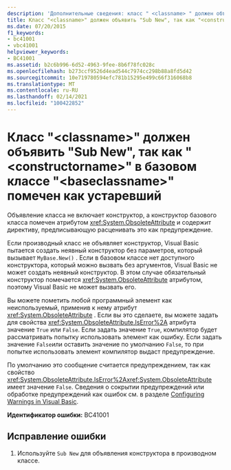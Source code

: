 ```yaml
---
description: 'Дополнительные сведения: класс " <classname> " должен объявлять "New", так как " <constructorname> " в базовом классе " <baseclassname> " помечен как устаревший'
title: Класс "<classname>" должен объявить "Sub New", так как "<constructorname>" в базовом классе "<baseclassname>" помечен как устаревший
ms.date: 07/20/2015
f1_keywords:
- bc41001
- vbc41001
helpviewer_keywords:
- BC41001
ms.assetid: b2c6b996-6d52-4963-9fee-8b6f78fc028c
ms.openlocfilehash: b273ccf9526d4ead544c7974cc298b88a8fd5d42
ms.sourcegitcommit: 10e719780594efc781b15295e499c66f316068b8
ms.translationtype: MT
ms.contentlocale: ru-RU
ms.lasthandoff: 02/14/2021
ms.locfileid: "100422852"
---
```

# <a name="class-classname-should-declare-a-sub-new-because-the-constructorname-in-its-base-class-baseclassname-is-marked-obsolete"></a>Класс "\<classname>" должен объявить "Sub New", так как "\<constructorname>" в базовом классе "\<baseclassname>" помечен как устаревший

Объявление класса не включает конструктор, а конструктор базового класса помечен атрибутом <xref:System.ObsoleteAttribute> и содержит директиву, предписывающую расценивать это как предупреждение.  
  
 Если производный класс не объявляет конструктор, Visual Basic пытается создать неявный конструктор без параметров, который вызывает `MyBase.New()` . Если в базовом классе нет доступного конструктора, который можно вызвать без аргументов, Visual Basic не может создать неявный конструктор. В этом случае обязательный конструктор помечается <xref:System.ObsoleteAttribute> атрибутом, поэтому Visual Basic не может вызвать его.  
  
 Вы можете пометить любой программный элемент как неиспользуемый, применив к нему атрибут <xref:System.ObsoleteAttribute> . Если вы это сделаете, вы можете задать для свойства <xref:System.ObsoleteAttribute.IsError%2A> атрибута значение `True` или `False`. Если задать значение `True`, компилятор будет рассматривать попытку использовать элемент как ошибку. Если задать значение `False`или оставить значение по умолчанию `False`, то при попытке использовать элемент компилятор выдаст предупреждение.  
  
 По умолчанию это сообщение считается предупреждением, так как свойство <xref:System.ObsoleteAttribute.IsError%2A><xref:System.ObsoleteAttribute> имеет значение `False`. Сведения о сокрытии предупреждений или обработке предупреждений как ошибок см. в разделе [Configuring Warnings in Visual Basic](/visualstudio/ide/configuring-warnings-in-visual-basic).  
  
 **Идентификатор ошибки:** BC41001  
  
## <a name="to-correct-this-error"></a>Исправление ошибки  
  
1. Используйте `Sub New` для объявления конструктора в производном классе.
